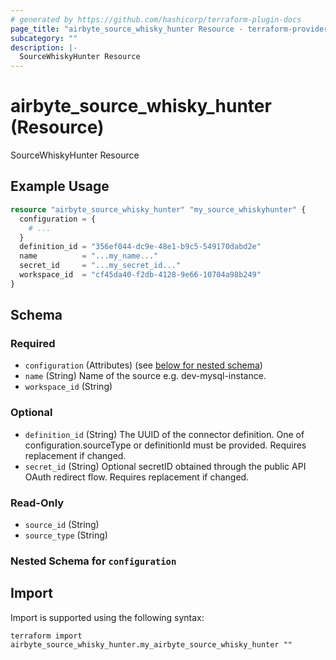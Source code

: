 ```yaml
---
# generated by https://github.com/hashicorp/terraform-plugin-docs
page_title: "airbyte_source_whisky_hunter Resource - terraform-provider-airbyte"
subcategory: ""
description: |-
  SourceWhiskyHunter Resource
---
```


# airbyte_source_whisky_hunter (Resource)

SourceWhiskyHunter Resource

## Example Usage

```terraform
resource "airbyte_source_whisky_hunter" "my_source_whiskyhunter" {
  configuration = {
    # ...
  }
  definition_id = "356ef044-dc9e-48e1-b9c5-549170dabd2e"
  name          = "...my_name..."
  secret_id     = "...my_secret_id..."
  workspace_id  = "cf45da40-f2db-4128-9e66-10704a98b249"
}
```

<!-- schema generated by tfplugindocs -->
## Schema

### Required

- `configuration` (Attributes) (see [below for nested schema](#nestedatt--configuration))
- `name` (String) Name of the source e.g. dev-mysql-instance.
- `workspace_id` (String)

### Optional

- `definition_id` (String) The UUID of the connector definition. One of configuration.sourceType or definitionId must be provided. Requires replacement if changed.
- `secret_id` (String) Optional secretID obtained through the public API OAuth redirect flow. Requires replacement if changed.

### Read-Only

- `source_id` (String)
- `source_type` (String)

<a id="nestedatt--configuration"></a>
### Nested Schema for `configuration`

## Import

Import is supported using the following syntax:

```shell
terraform import airbyte_source_whisky_hunter.my_airbyte_source_whisky_hunter ""
```
